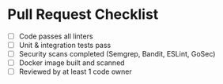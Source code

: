 # Pull Request Checklist

- [ ] Code passes all linters
- [ ] Unit & integration tests pass
- [ ] Security scans completed (Semgrep, Bandit, ESLint, GoSec)
- [ ] Docker image built and scanned
- [ ] Reviewed by at least 1 code owner
